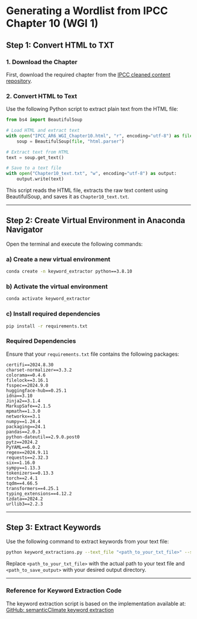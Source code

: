 # Generating a Wordlist from IPCC Chapter 10 (WGI 1)

## Step 1: Convert HTML to TXT

### 1. Download the Chapter
First, download the required chapter from the [IPCC cleaned content repository](https://github.com/semanticClimate/ipcc/tree/main/cleaned_content).

### 2. Convert HTML to Text
Use the following Python script to extract plain text from the HTML file:

```python
from bs4 import BeautifulSoup

# Load HTML and extract text
with open("IPCC_AR6_WGI_Chapter10.html", "r", encoding="utf-8") as file:
    soup = BeautifulSoup(file, "html.parser")

# Extract text from HTML
text = soup.get_text()

# Save to a text file
with open("Chapter10_text.txt", "w", encoding="utf-8") as output:
    output.write(text)
```

This script reads the HTML file, extracts the raw text content using BeautifulSoup, and saves it as `Chapter10_text.txt`.

---

## Step 2: Create Virtual Environment in Anaconda Navigator

Open the terminal and execute the following commands:

### a) Create a new virtual environment
```sh
conda create -n keyword_extractor python==3.8.10
```

### b) Activate the virtual environment
```sh
conda activate keyword_extractor
```

### c) Install required dependencies
```sh
pip install -r requirements.txt
```

### Required Dependencies
Ensure that your `requirements.txt` file contains the following packages:

```
certifi==2024.8.30
charset-normalizer==3.3.2
colorama==0.4.6
filelock==3.16.1
fsspec==2024.9.0
huggingface-hub==0.25.1
idna==3.10
Jinja2==3.1.4
MarkupSafe==2.1.5
mpmath==1.3.0
networkx==3.1
numpy==1.24.4
packaging==24.1
pandas==2.0.3
python-dateutil==2.9.0.post0
pytz==2024.2
PyYAML==6.0.2
regex==2024.9.11
requests==2.32.3
six==1.16.0
sympy==1.13.3
tokenizers==0.13.3
torch==2.4.1
tqdm==4.66.5
transformers==4.25.1
typing_extensions==4.12.2
tzdata==2024.2
urllib3==2.2.3
```

---

## Step 3: Extract Keywords
Use the following command to extract keywords from your text file:

```sh
python keyword_extractions.py --text_file "<path_to_your_txt_file>" --saving_path "<path_to_save_output>"
```

Replace `<path_to_your_txt_file>` with the actual path to your text file and `<path_to_save_output>` with your desired output directory.

---
### Reference for Keyword Extraction Code
The keyword extraction script is based on the implementation available at:  
[GitHub: semanticClimate keyword extraction](https://github.com/petermr/semanticClimate/blob/main/keyword_extraction/code_v2/keyword_extraction_v2_test.py)

